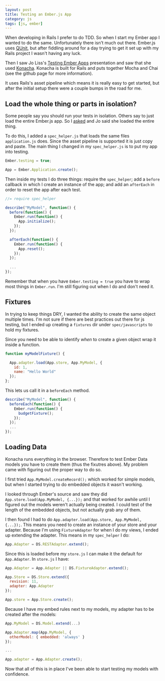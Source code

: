 ```yaml
---
layout: post
title: Testing an Ember.js App
category: js
tags: [js, ember]
---
```


When developing in Rails I prefer to do TDD. So when I start my Ember app I wanted to do the same. Unfortunately there isn't much out there. Ember.js uses [QUnit](http://qunitjs.com/), but after fiddling around for a day trying to get it set up with my Rails project I wasn't having any luck.

Then I saw Jo Liss's [Testing Ember Apps](http://www.slideshare.net/jo_liss/testing-ember-apps) presentation and saw that she used [Konacha](https://github.com/jfirebaugh/konacha). Konacha is built for Rails and puts together Mocha and Chai (see the github page for more information). 

It uses Rails's asset pipeline which means it is really easy to get started, but after the initial setup there were a couple bumps in the road for me.

## Load the whole thing or parts in isolation?

Some people say you should run your tests in isolation. Others say to just load the entire Ember.js app. So I [asked](https://twitter.com/ryanjm33/status/310155183327948800) and Jo said she loaded the entire thing.

To do this, I added a `spec_helper.js` that loads the same files `application.js` does. Since the asset pipeline is supported it is just copy and paste. The main thing I changed in my `spec_helper.js` is to put my app into testing.

~~~js
Ember.testing = true;

App = Ember.Application.create();
~~~

Then inside my tests I do three things: require the `spec_helper`; add a `before` callback in which I create an instance of the app; and add an `afterEach` in order to reset the app after each test.

~~~js
//= require spec_helper

describe("MyModel", function() {
  before(function() {
    Ember.run(function() {
      App.initialize();     
    });    
  });

  afterEach(function() {
    Ember.run(function() {
      App.reset();
    });
  });
  
  ...
});
~~~

Remember that when you have `Ember.testing = true` you have to wrap most things in `Ember.run`. I'm still figuring out when I do and don't need it.

## Fixtures

In trying to keep things DRY, I wanted the ability to create the same object multiple times. I'm not sure if there are best practices out there for js testing, but I ended up creating a `fixtures` dir under `spec/javascripts` to hold my fixtures.

Since you need to be able to identify _when_ to create a given object wrap it inside a function.

~~~js
function myModelFixture() {

  App.adapter.load(App.store, App.MyModel, {
    id: 1,
    name: "Hello World"
  });
};
~~~

This lets us call it in a `beforeEach` method.

~~~js
describe("MyModel", function() {
  beforeEach(function() {
    Ember.run(function() {
      budgetFixture();
    });
  });
  ...
});
~~~

## Loading Data

Konacha runs everything in the browser. Therefore to test Ember Data models you have to create them (thus the fixutres above). My problem came with figuring out the proper way to do so.

I first tried `App.MyModel.createRecord();` which worked for simple models, but when I started trying to do embedded objects it wasn't working. 

I looked through Ember's source and saw they did `App.store.load(App.MyModel, {...});` and that worked for awhile until I figured out the models weren't actually being created. I could test of the length of the embedded objects, but not actually grab any of them. 

I then found I had to do `App.adapter.load(App.store, App.MyModel, {...});`. This means you need to create an instance of your store and your adapter. Because I'm using `FixtureAdapter` for when I do my views, I ended up extending the adapter. This means in my `spec_helper` I do:

~~~js
App.Adapter = DS.RESTAdapter.extend();
~~~

Since this is loaded before my `store.js` I can make it the default for `App.Adapter`. In `store.js` I have:

~~~js
App.Adapter = App.Adapter || DS.FixtureAdapter.extend();

App.Store = DS.Store.extend({
  revision: 11,
  adapter: App.Adapter
});

App.store = App.Store.create();
~~~

Because I have my embed rules next to my models, my adapter has to be created after the models:

~~~js
App.MyModel = DS.Model.extend(...)

App.Adapter.map(App.MyModel, {
  otherModel: { embedded: 'always' }
});

...

App.adapter = App.Adapter.create();
~~~

Now that all of this is in place I've been able to start testing my models with confidence.
